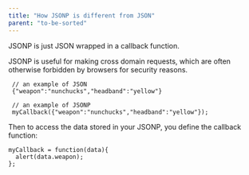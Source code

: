 ```yaml
---
title: "How JSONP is different from JSON"
parent: "to-be-sorted"
---
```


JSONP is just JSON wrapped in a callback function.

JSONP is useful for making cross domain requests, which are often otherwise forbidden by browsers for security reasons.

     // an example of JSON
     {"weapon":"nunchucks","headband":"yellow"}

     // an example of JSONP
     myCallback({"weapon":"nunchucks","headband":"yellow"});

Then to access the data stored in your JSONP, you define the callback function:

    myCallback = function(data){
      alert(data.weapon);
    };

